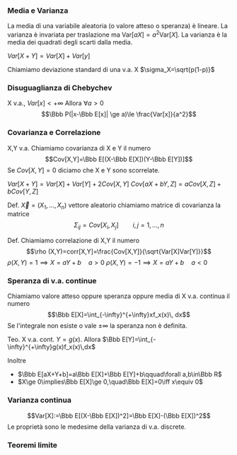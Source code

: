 
### Media e Varianza

La media di una variabile aleatoria (o valore atteso o speranza) è lineare. 
La varianza è invariata per traslazione ma $\mbox{Var}[aX]=a^2\mbox{Var}[X]$.
La varianza è la media dei quadrati degli scarti dalla media.

$Var[X+Y]=Var[X]+Var[y]$

Chiamiamo deviazione standard di una v.a. X $\sigma_X=\sqrt{p(1-p)}$


### Disuguaglianza di Chebychev
X v.a., $Var[x]<+\infty$ 
Allora $\forall a>0$
$$\Bbb P(|x-\Bbb E[x]| \ge a)\le \frac{Var[x]}{a^2}$$
### Covarianza e Correlazione
X,Y v.a. Chiamiamo covarianza di X e Y il numero 
$$Cov[X,Y]=\Bbb E[(X-\Bbb E[X])(Y-\Bbb E[Y])]$$
Se $Cov[X,Y]=0$ diciamo che X e Y sono scorrelate.

$Var[X+Y]=Var[X]+Var[Y]+2Cov[X,Y]$
$Cov[aX+bY,Z]=aCov[X,Z]+bCov[Y,Z]$


Def. $\vec X=(X_1,\dots,X_n)$ vettore aleatorio chiamiamo matrice di covarianza la matrice
$$\Sigma_{ij}=Cov[X_i,X_j]\qquad i,j=1,\dots,n$$

Def. Chiamiamo correlazione di X,Y il numero 
$$\rho (X,Y)=corr[X,Y]=\frac{Cov[X,Y]}{\sqrt{Var[X]Var[Y]}}$$
$\rho (X,Y)=1\implies X=aY+b\quad a>0$
$\rho (X,Y)=-1\implies X=aY+b\quad a<0$

### Speranza di v.a. continue
Chiamiamo valore atteso oppure speranza oppure media di X v.a. continua il numero 
$$\Bbb E[X]=\int_{-\infty}^{+\infty}xf_x(x)\, dx$$
Se l'integrale non esiste o vale $\pm\infty$ la speranza non è definita.

Teo. X v.a. cont. $Y=g(x)$. Allora $\Bbb E[Y]=\int_{-\infty}^{+\infty}g(x)f_x(x)\,dx$

Inoltre
- $\Bbb E[aX+Y+b]=a\Bbb E[X]+\Bbb E[Y]+b\qquad\forall a,b\in\Bbb R$
- $X\ge 0\implies\Bbb E[X]\ge 0,\quad\Bbb E[X]=0\iff x\equiv 0$


### Varianza continua
$$Var[X]:=\Bbb E[(X-\Bbb E[X])^2]=\Bbb E[X]-(\Bbb E[X])^2$$
Le proprietà sono le medesime della varianza di v.a. discrete.


### Teoremi limite
